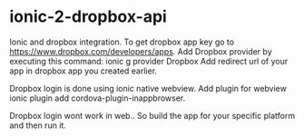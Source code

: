# ionic-2-dropbox-api
Ionic and dropbox integration.
To get dropbox app key go to https://www.dropbox.com/developers/apps.
Add Dropbox provider by executing this command: ionic g provider Dropbox
Add redirect url of your app in dropbox app you created earlier.

Dropbox login is done using ionic native webview.
Add plugin for webview ionic plugin add cordova-plugin-inappbrowser.


Dropbox login wont work in web.. So build the app for your specific platform and then run it.
